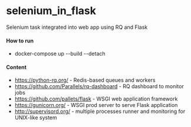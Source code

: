 # selenium_in_flask
Selenium task integrated into web app using RQ and Flask

#### How to run
- docker-compose up --build --detach


#### Content
- https://python-rq.org/ - Redis-based queues and workers
- https://github.com/Parallels/rq-dashboard - RQ dashboard to monitor jobs
- https://github.com/pallets/flask - WSGI web application framework 
- https://gunicorn.org/ - WSGI prod server to serve Flask application
- http://supervisord.org/ - multiple processes runner and monitoring for UNIX-like system
